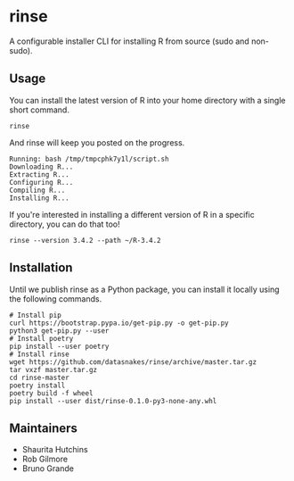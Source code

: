 # rinse

A configurable installer CLI for installing R from source (sudo and non-sudo).


## Usage

You can install the latest version of R into your home directory with a single short command.

```console
rinse
```

And rinse will keep you posted on the progress.

```
Running: bash /tmp/tmpcphk7y1l/script.sh
Downloading R...
Extracting R...
Configuring R...
Compiling R...
Installing R...
```

If you're interested in installing a different version of R in a specific directory, you can do that too!

```console
rinse --version 3.4.2 --path ~/R-3.4.2
```


## Installation

Until we publish rinse as a Python package, you can install it locally using the following commands. 

```console
# Install pip
curl https://bootstrap.pypa.io/get-pip.py -o get-pip.py
python3 get-pip.py --user
# Install poetry
pip install --user poetry
# Install rinse
wget https://github.com/datasnakes/rinse/archive/master.tar.gz
tar vxzf master.tar.gz
cd rinse-master
poetry install
poetry build -f wheel
pip install --user dist/rinse-0.1.0-py3-none-any.whl
```

## Maintainers

* Shaurita Hutchins
* Rob Gilmore
* Bruno Grande

